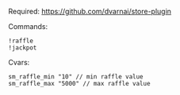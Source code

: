 Required: https://github.com/dvarnai/store-plugin


Commands:
```
!raffle
!jackpot
```

Cvars:

```
sm_raffle_min "10" // min raffle value
sm_raffle_max "5000" // max raffle value
```
